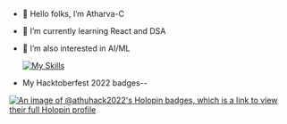 - 👋 Hello folks, I’m Atharva-C

- 🌱 I’m currently learning React and DSA

- 👀 I’m also interested in AI/ML

  [![My Skills](https://skillicons.dev/icons?i=js,html,css,fastapi,gcp,git,linkedin,netlify,nodejs,php,r,react,vscode,wordpress)](https://skillicons.dev)

- My Hacktoberfest 2022 badges--

[![An image of @athuhack2022's Holopin badges, which is a link to view their full Holopin profile](https://holopin.me/athuhack2022)](https://holopin.io/@athuhack2022)

<!---
Atharva-C/Atharva-C is a ✨ special ✨ repository because its `README.md` (this file) appears on your GitHub profile.
You can click the Preview link to take a look at your changes.
--->
